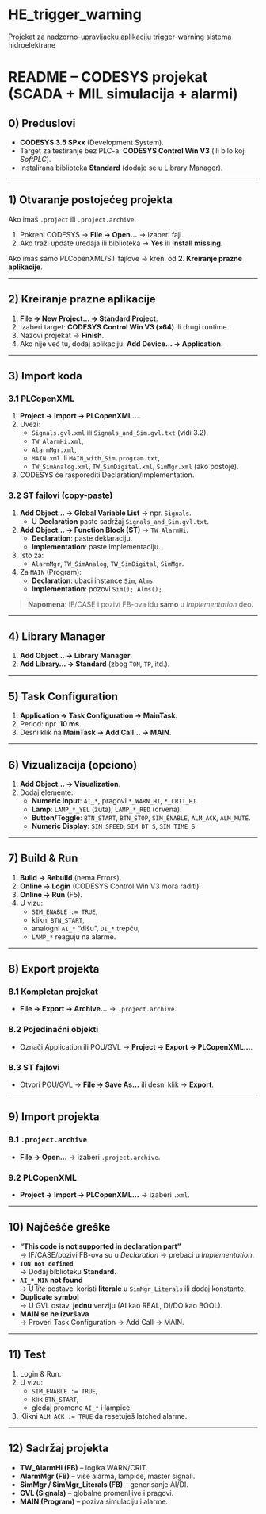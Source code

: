 # HE_trigger_warning
 Projekat za nadzorno-upravljacku aplikaciju trigger-warning sistema hidroelektrane

# README – CODESYS projekat (SCADA + MIL simulacija + alarmi)

## 0) Preduslovi
- **CODESYS 3.5 SPxx** (Development System).
- Target za testiranje bez PLC-a: **CODESYS Control Win V3** (ili bilo koji *SoftPLC*).
- Instalirana biblioteka **Standard** (dodaje se u Library Manager).

---

## 1) Otvaranje postojećeg projekta
Ako imaš `.project` ili `.project.archive`:
1. Pokreni CODESYS → **File → Open…** → izaberi fajl.
2. Ako traži update uređaja ili biblioteka → **Yes** ili **Install missing**.

Ako imaš samo PLCopenXML/ST fajlove → kreni od **2. Kreiranje prazne aplikacije**.

---

## 2) Kreiranje prazne aplikacije
1. **File → New Project… → Standard Project**.
2. Izaberi target: **CODESYS Control Win V3 (x64)** ili drugi runtime.
3. Nazovi projekat → **Finish**.
4. Ako nije već tu, dodaj aplikaciju: **Add Device… → Application**.

---

## 3) Import koda

### 3.1 PLCopenXML
1. **Project → Import → PLCopenXML…**.
2. Uvezi:
   - `Signals.gvl.xml` ili `Signals_and_Sim.gvl.txt` (vidi 3.2),
   - `TW_AlarmHi.xml`,
   - `AlarmMgr.xml`,
   - `MAIN.xml` ili `MAIN_with_Sim.program.txt`,
   - `TW_SimAnalog.xml`, `TW_SimDigital.xml`, `SimMgr.xml` (ako postoje).
3. CODESYS će rasporediti Declaration/Implementation.

### 3.2 ST fajlovi (copy-paste)
1. **Add Object… → Global Variable List** → npr. `Signals`.
   - U **Declaration** paste sadržaj `Signals_and_Sim.gvl.txt`.
2. **Add Object… → Function Block (ST)** → `TW_AlarmHi`.
   - **Declaration**: paste deklaraciju.
   - **Implementation**: paste implementaciju.
3. Isto za:
   - `AlarmMgr`, `TW_SimAnalog`, `TW_SimDigital`, `SimMgr`.
4. Za `MAIN` (Program):
   - **Declaration**: ubaci instance `Sim`, `Alms`.
   - **Implementation**: pozovi `Sim(); Alms();`.

> **Napomena**: IF/CASE i pozivi FB-ova idu **samo** u *Implementation* deo.

---

## 4) Library Manager
1. **Add Object… → Library Manager**.
2. **Add Library… → Standard** (zbog `TON`, `TP`, itd.).

---

## 5) Task Configuration
1. **Application → Task Configuration → MainTask**.
2. Period: npr. **10 ms**.
3. Desni klik na **MainTask → Add Call… → MAIN**.

---

## 6) Vizualizacija (opciono)
1. **Add Object… → Visualization**.
2. Dodaj elemente:
   - **Numeric Input**: `AI_*`, pragovi `*_WARN_HI`, `*_CRIT_HI`.
   - **Lamp**: `LAMP_*_YEL` (žuta), `LAMP_*_RED` (crvena).
   - **Button/Toggle**: `BTN_START`, `BTN_STOP`, `SIM_ENABLE`, `ALM_ACK`, `ALM_MUTE`.
   - **Numeric Display**: `SIM_SPEED`, `SIM_DT_S`, `SIM_TIME_S`.

---

## 7) Build & Run
1. **Build → Rebuild** (nema Errors).
2. **Online → Login** (CODESYS Control Win V3 mora raditi).
3. **Online → Run** (F5).
4. U vizu:
   - `SIM_ENABLE := TRUE`,
   - klikni `BTN_START`,
   - analogni `AI_*` “dišu”, `DI_*` trepću,
   - `LAMP_*` reaguju na alarme.

---

## 8) Export projekta

### 8.1 Kompletan projekat
- **File → Export → Archive…** → `.project.archive`.

### 8.2 Pojedinačni objekti
- Označi Application ili POU/GVL → **Project → Export → PLCopenXML…**.

### 8.3 ST fajlovi
- Otvori POU/GVL → **File → Save As…** ili desni klik → **Export**.

---

## 9) Import projekta

### 9.1 `.project.archive`
- **File → Open…** → izaberi `.project.archive`.

### 9.2 PLCopenXML
- **Project → Import → PLCopenXML…** → izaberi `.xml`.

---

## 10) Najčešće greške
- **“This code is not supported in declaration part”**  
  → IF/CASE/pozivi FB-ova su u *Declaration* → prebaci u *Implementation*.
- **`TON not defined`**  
  → Dodaj biblioteku **Standard**.
- **`AI_*_MIN` not found**  
  → U *lite* postavci koristi **literale** u `SimMgr_Literals` ili dodaj konstante.
- **Duplicate symbol**  
  → U GVL ostavi **jednu** verziju (AI kao REAL, DI/DO kao BOOL).
- **MAIN se ne izvršava**  
  → Proveri Task Configuration → Add Call → MAIN.

---

## 11) Test
1. Login & Run.
2. U vizu:
   - `SIM_ENABLE := TRUE`,
   - klik `BTN_START`,
   - gledaj promene `AI_*` i lampice.
3. Klikni `ALM_ACK := TRUE` da resetuješ latched alarme.

---

## 12) Sadržaj projekta
- **TW_AlarmHi (FB)** – logika WARN/CRIT.
- **AlarmMgr (FB)** – više alarma, lampice, master signali.
- **SimMgr / SimMgr_Literals (FB)** – generisanje AI/DI.
- **GVL (Signals)** – globalne promenljive i pragovi.
- **MAIN (Program)** – poziva simulaciju i alarme.
